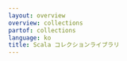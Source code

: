 ```yaml
---
layout: overview
overview: collections
partof: collections
language: ko
title: Scala コレクションライブラリ  
---
```

